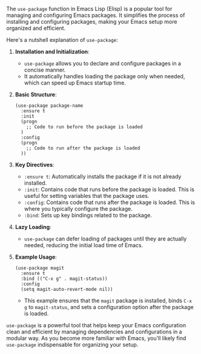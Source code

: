 The `use-package` function in Emacs Lisp (Elisp) is a popular tool for
managing and configuring Emacs packages. It simplifies the process of
installing and configuring packages, making your Emacs setup more
organized and efficient.

Here's a nutshell explanation of `use-package`:

1. **Installation and Initialization**:
   - `use-package` allows you to declare and configure packages in a
     concise manner.
   - It automatically handles loading the package only when needed,
     which can speed up Emacs startup time.

2. **Basic Structure**:
   ```elisp
   (use-package package-name
     :ensure t
     :init
     (progn
       ;; Code to run before the package is loaded
     )
     :config
     (progn
       ;; Code to run after the package is loaded
     ))
   ```

3. **Key Directives**:
   - `:ensure t`: Automatically installs the package if it is not
     already installed.
   - `:init`: Contains code that runs before the package is
     loaded. This is useful for setting variables that the package
     uses.
   - `:config`: Contains code that runs after the package is
     loaded. This is where you typically configure the package.
   - `:bind`: Sets up key bindings related to the package.

4. **Lazy Loading**:
   - `use-package` can defer loading of packages until they are
     actually needed, reducing the initial load time of Emacs.

5. **Example Usage**:
   ```elisp
   (use-package magit
     :ensure t
     :bind (("C-x g" . magit-status))
     :config
     (setq magit-auto-revert-mode nil))
   ```
   - This example ensures that the `magit` package is installed, binds
     `C-x g` to `magit-status`, and sets a configuration option after
     the package is loaded.

`use-package` is a powerful tool that helps keep your Emacs
configuration clean and efficient by managing dependencies and
configurations in a modular way. As you become more familiar with
Emacs, you'll likely find `use-package` indispensable for organizing
your setup.
